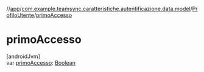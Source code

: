 //[app](../../../index.md)/[com.example.teamsync.caratteristiche.autentificazione.data.model](../index.md)/[ProfiloUtente](index.md)/[primoAccesso](primo-accesso.md)

# primoAccesso

[androidJvm]\
var [primoAccesso](primo-accesso.md): [Boolean](https://kotlinlang.org/api/latest/jvm/stdlib/kotlin/-boolean/index.html)
